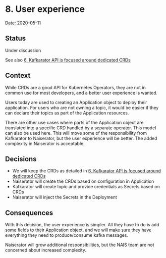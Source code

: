 # 8. User experience

Date: 2020-05-11

## Status

Under discussion

See also [6. Kafkarator API is focused around dedicated CRDs](0006-kafkarator-api-is-focused-around-dedicated-crds.md)

## Context

While CRDs are a good API for Kubernetes Operators, they are not in common use for most developers, and a better
user experience is wanted.

Users today are used to creating an Application object to deploy their application. For users who are not owning a
topic, it would be easier if they can declare their topics as part of the Application resources.

There are other use cases where parts of the Application object are translated into a specific CRD handled by a separate
operator. This model can also be used here. This will move some of the responsibility from Kafkarator to Naiserator,
but the user experience will be better. The added complexity in Naiserator is acceptable.

## Decisions

- We will keep the CRDs as detailed in [6. Kafkarator API is focused around dedicated CRDs](0006-kafkarator-api-is-focused-around-dedicated-crds.md)
- Naiserator will create the CRDs based on configuration in Application
- Kafkarator will create topic and provide credentials as Secrets based on CRDs
- Naiserator will inject the Secrets in the Deployment

## Consequences

With this decision, the user experience is simpler. All they have to do is add some fields to their Application object,
and we will make sure they have everything they need to produce/consume kafka messages.

Naiserator will grow additional responsibilities, but the NAIS team are not concerned about increased complexity.

